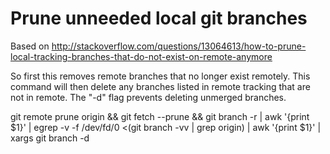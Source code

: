 # Prune unneeded local git branches

Based on http://stackoverflow.com/questions/13064613/how-to-prune-local-tracking-branches-that-do-not-exist-on-remote-anymore

So first this removes remote branches that no longer exist remotely. This command will then delete any branches listed in remote tracking that are not in remote. The "-d" flag prevents deleting unmerged branches.

git remote prune origin && git fetch --prune && git branch -r | awk '{print $1}' | egrep -v -f /dev/fd/0 <(git branch -vv | grep origin) | awk '{print $1}' | xargs git branch -d
